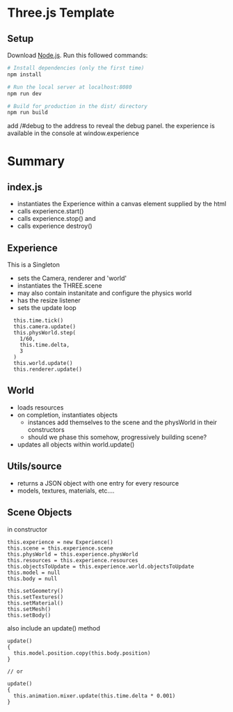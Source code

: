 # Three.js Template

## Setup

Download [Node.js](https://nodejs.org/en/download/).
Run this followed commands:

```bash
# Install dependencies (only the first time)
npm install

# Run the local server at localhost:8080
npm run dev

# Build for production in the dist/ directory
npm run build
```

add /#debug to the address to reveal the debug panel. the experience is available in the console at window.experience

# Summary

## index.js

- instantiates the Experience within a canvas element supplied by the html
- calls experience.start()
- calls experience.stop() and
- calls experience destroy()

## Experience

This is a Singleton

- sets the Camera, renderer and 'world'
- instantiates the THREE.scene
- may also contain instanitate and configure the physics world
- has the resize listener
- sets the update loop

```
  this.time.tick()
  this.camera.update()
  this.physWorld.step(
    1/60,
    this.time.delta,
    3
  )
  this.world.update()
  this.renderer.update()
```

## World

- loads resources
- on completion, instantiates objects
  - instances add themselves to the scene and the physWorld in their constructors
  - should we phase this somehow, progressively building scene?
- updates all objects within world.update()

## Utils/source

- returns a JSON object with one entry for every resource
- models, textures, materials, etc....

## Scene Objects

in constructor

```
this.experience = new Experience()
this.scene = this.experience.scene
this.physWorld = this.experience.physWorld
this.resources = this.experience.resources
this.objectsToUpdate = this.experience.world.objectsToUpdate
this.model = null
this.body = null

this.setGeometry()
this.setTextures()
this.setMaterial()
this.setMesh()
this.setBody()
```

also include an update() method

```
update()
{
  this.model.position.copy(this.body.position)
}

// or

update()
{
  this.animation.mixer.update(this.time.delta * 0.001)
}
```
